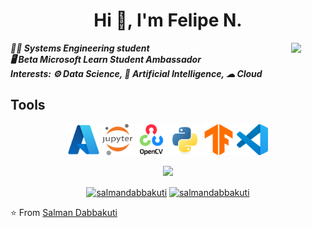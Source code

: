 <h1 align="center">Hi 👋, I'm Felipe N. </h1>

  <p align="left"><i><b>
  
  
  <img src="https://media4.giphy.com/media/LrMBxuVKqDHCOJ79fP/giphy.gif?cid=ecf05e47wjry0t76ho0lwpqqrmgxjbigsfbv95j8um8hsvhw&rid=giphy.gif&ct=s" width=55px align="right"/>
  👨‍💻 Systems Engineering student <br>
  🖥️ Beta Microsoft Learn Student Ambassador<br>
  Interests: ⚙️ Data Science, 👾 Artificial Intelligence, ☁ Cloud
  
  
  
  </i></b></p>
<div>
<h2> Tools  </h2>
  

<p align="center">
<img src="https://github.com/devicons/devicon/blob/master/icons/azure/azure-original.svg" alt="hyperledger" width="50" height="50"/>
<img src="https://github.com/devicons/devicon/blob/master/icons/jupyter/jupyter-original-wordmark.svg" alt="amazonwebservices" width="50" height="50"/>
  <img src="https://github.com/devicons/devicon/blob/master/icons/opencv/opencv-original-wordmark.svg" alt="xooa" width="50" height="50"/>
<img src="https://github.com/devicons/devicon/blob/master/icons/python/python-original.svg" alt="ethereum" width="50" height="50"/>
<img src="https://github.com/devicons/devicon/blob/master/icons/tensorflow/tensorflow-original.svg" alt="nodejs" width="50" height="50"/>
<img src="https://github.com/devicons/devicon/blob/master/icons/vscode/vscode-original.svg" alt="javascript" width="50" height="50"/>


<p align="center">
 <img class="img" src="https://github-readme-stats.vercel.app/api/top-langs/?username=felipnrv&theme=radical&layout=compact" />
</p>

  
</div>

<p align="center">
  <a href="https://linkedin.com/in/felipenarv28" target="blank"><img align="center" src="https://github.com/gauravghongde/social-icons/blob/master/SVG/Color/LinkedIN.svg" alt="salmandabbakuti" height="20" width="20" /></a>
<a href="https://twitter.com/felipe_nrv" target="blank"><img align="center" src="https://github.com/gauravghongde/social-icons/blob/master/SVG/Color/Twitter.svg" alt="salmandabbakuti" height="20" width="20" /></a>

  
</p>

<!-- Note: Some logos I've used here are a trademark logos of the respective Companies.-->

⭐ From [Salman Dabbakuti](https://github.com/Salmandabbakuti)
